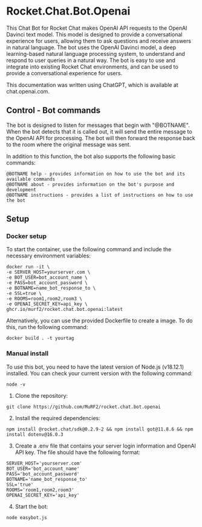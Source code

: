 # Rocket.Chat.Bot.Openai
This Chat Bot for Rocket Chat makes OpenAI API requests to the OpenAI Davinci text model. This model is designed to provide a conversational experience for users, allowing them to ask questions and receive answers in natural language. The bot uses the OpenAI Davinci model, a deep learning-based natural language processing system, to understand and respond to user queries in a natural way. The bot is easy to use and integrate into existing Rocket Chat environments, and can be used to provide a conversational experience for users.

This documentation was written using ChatGPT, which is available at chat.openai.com.

## Control - Bot commands
The bot is designed to listen for messages that begin with "@BOTNAME". When the bot detects that it is called out, it will send the entire message to the OpenAI API for processing. The bot will then forward the response back to the room where the original message was sent.

In addition to this function, the bot also supports the following basic commands:
```
@BOTNAME help - provides information on how to use the bot and its available commands
@BOTNAME about - provides information on the bot's purpose and development
@BOTNAME instructions - provides a list of instructions on how to use the bot
```

## Setup
### Docker setup
To start the container, use the following command and include the necessary environment variables:
```
docker run -it \
-e SERVER_HOST=yourserver.com \
-e BOT_USER=bot_account_name \
-e PASS=bot_account_password \
-e BOTNAME=name_bot_response_to \
-e SSL=true \
-e ROOMS=room1,room2,room3 \
-e OPENAI_SECRET_KEY=api_key \
ghcr.io/murf2/rocket.chat.bot.openai:latest
```
Alternatively, you can use the provided Dockerfile to create a image. To do this, run the following command:
```
docker build . -t yourtag
```

### Manual install
To use this bot, you need to have the latest version of Node.js (v18.12.1) installed. You can check your current version with the following command:
```
node -v
```
1. Clone the repository:
```
git clone https://github.com/MuRF2/rocket.chat.bot.openai
```
2. Install the required dependencies:
```
npm install @rocket.chat/sdk@0.2.9-2 && npm install got@11.8.6 && npm install dotenv@16.0.3
```
3. Create a .env file that contains your server login information and OpenAI API key. The file should have the following format:
```
SERVER_HOST='yourserver.com'
BOT_USER='bot_account_name'
PASS='bot_account_password'
BOTNAME='name_bot_response_to'
SSL='true'
ROOMS='room1,room2,room3'
OPENAI_SECRET_KEY='api_key'
```
4. Start the bot:
```
node easybot.js
```